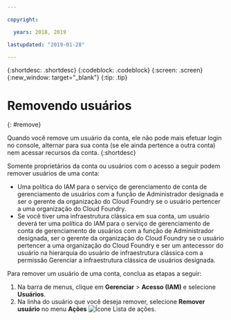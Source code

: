 ```yaml
---

copyright:

  years: 2018, 2019

lastupdated: "2019-01-28"

---
```


{:shortdesc: .shortdesc}
{:codeblock: .codeblock}
{:screen: .screen}
{:new_window: target="_blank"}
{:tip: .tip}

# Removendo usuários
{: #remove}

Quando você remove um usuário da conta, ele não pode mais efetuar login no console, alternar para sua conta (se ele ainda pertence a outra conta) nem acessar recursos da conta.
{:shortdesc}

Somente proprietários da conta ou usuários com o acesso a seguir podem remover usuários de uma conta:

* Uma política do IAM para o serviço de gerenciamento de conta de gerenciamento de usuários com a função de Administrador designada e ser o gerente da organização do Cloud Foundry se o usuário pertencer a uma organização do Cloud Foundry.
* Se você tiver uma infraestrutura clássica em sua conta, um usuário deverá ter uma política do IAM para o serviço de gerenciamento de conta de gerenciamento de usuários com a função de Administrador designada, ser o gerente da organização do Cloud Foundry se o usuário pertencer a uma organização do Cloud Foundry e ser um antecessor do usuário na hierarquia do usuário de infraestrutura clássica com a permissão Gerenciar a infraestrutura clássica de usuários designada. 

Para remover um usuário de uma conta, conclua as etapas a seguir: 

1. Na barra de menus, clique em **Gerenciar** &gt; **Acesso (IAM)** e selecione **Usuários**.
2. Na linha do usuário que você deseja remover, selecione **Remover usuário** no menu **Ações** ![Ícone Lista de ações](../icons/action-menu-icon.svg). 

